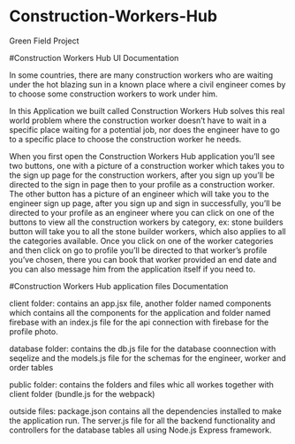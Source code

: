 # Construction-Workers-Hub
Green Field Project

#Construction Workers Hub UI Documentation 

In some countries, there are many construction workers who are waiting under the hot blazing sun in a known place where a civil engineer comes by to choose some construction workers to work under him. 

In this Application we built called Construction Workers Hub solves this real world problem where the construction worker doesn’t have to wait in a specific place waiting for a potential job, nor does the engineer have to go to a specific place to choose the construction worker he needs. 

When you first open the Construction Workers Hub application you’ll see two buttons, one with a picture of a construction worker which takes you to the sign up page for the construction workers, after you sign up you’ll be directed to the sign in page then to your profile as a construction worker. The other button has a picture of an engineer which will take you to the engineer sign up page, after you sign up and sign in successfully, you’ll be directed to your profile as an engineer where you can click on one of the buttons to view all the construction workers by category, ex: stone builders button will take you to all the stone builder workers, which also applies to all the categories available. Once you click on one of the worker categories and then click on go to profile you’ll be directed to that worker’s profile you’ve chosen, there you can book that worker provided an end date and you can also message him from the application itself if you need to.

#Construction Workers Hub application files Documentation

client folder: contains an app.jsx file, another folder named components which contains all the                     components for the application and folder named firebase with an index.js file for                   the api connection with firebase for the profile photo.

database folder: contains the db.js file for the database coonnection with seqelize and the                           models.js file for the schemas for the engineer, worker and order tables

public folder: contains the folders and files whic all workes together with client folder                           (bundle.js for the webpack)

outside files: package.json contains all the dependencies installed to make the application run. The                server.js file for all the backend functionality and controllers for the database                    tables all using Node.js Express framework.